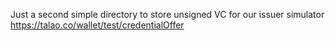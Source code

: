 Just a second simple directory to store unsigned VC for our issuer simulator https://talao.co/wallet/test/credentialOffer

